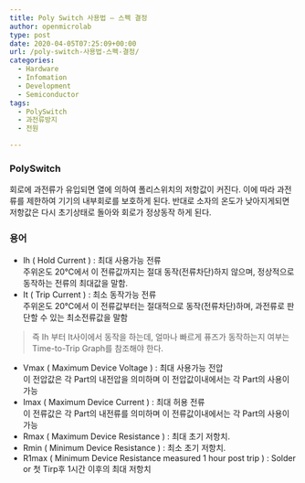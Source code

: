 ```yaml
---
title: Poly Switch 사용법 – 스펙 결정
author: openmicrolab
type: post
date: 2020-04-05T07:25:09+00:00
url: /poly-switch-사용법-스펙-결정/
categories:
  - Hardware
  - Infomation
  - Development
  - Semiconductor
tags:
  - PolySwitch
  - 과전류방지
  - 전원

---
```

### PolySwitch

회로에 과전류가 유입되면 열에 의하여 폴리스위치의 저항값이 커진다. 이에 따라 과전류를 제한하여 기기의 내부회로를 보호하게 된다. 반대로 소자의 온도가 낮아지게되면 저항값은 다시 초기상태로 돌아와 회로가 정상동작 하게 된다.

### 용어

  * Ih ( Hold Current ) : 최대 사용가능 전류  
    주위온도 20℃에서 이 전류값까지는 절대 동작(전류차단)하지 않으며, 정상적으로 동작하는 전류의 최대값을 말함.
  * It ( Trip Current ) : 최소 동작가능 전류  
    주위온도 20℃에서 이 전류값부터는 절대적으로 동작(전류차단)하며, 과전류로 판단할 수 있는 최소전류값을 말함

> 즉 Ih 부터 It사이에서 동작을 하는데, 얼마나 빠르게 퓨즈가 동작하는지 여부는 Time-to-Trip Graph를 참조해야 한다.

  * Vmax ( Maximum Device Voltage ) : 최대 사용가능 전압  
    이 전압값은 각 Part의 내전압을 의미하며 이 전압값이내에서는 각 Part의 사용이 가능
  * Imax ( Maximum Device Current ) : 최대 허용 전류  
    이 전류값은 각 Part의 내전류를 의미하며 이 전류값이내에서는 각 Part의 사용이 가능
  * Rmax ( Maximum Device Resistance ) : 최대 초기 저항치.
  * Rmin ( Minimum Device Resistance ) : 최소 초기 저항치.
  * R1max ( Minimum Device Resistance measured 1 hour post trip ) : Solder or 첫 Tirp후 1시간 이후의 최대 저항치

<div id="gtx-trans" style="position: absolute; left: -1px; top: 342.81px;">
  <div class="gtx-trans-icon">
  </div>
</div>
